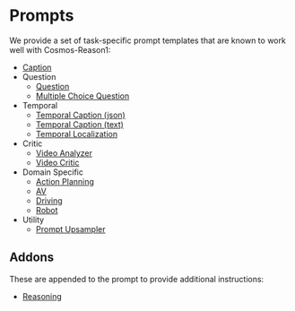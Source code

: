 # Prompts

We provide a set of task-specific prompt templates that are known to work well with Cosmos-Reason1:

* [Caption](caption.yaml)
* Question
  * [Question](question.yaml)
  * [Multiple Choice Question](multiple_choice_question.yaml)
* Temporal
  * [Temporal Caption (json)](temporal_caption_json.yaml)
  * [Temporal Caption (text)](temporal_caption_text.yaml)
  * [Temporal Localization](temporal_localization.yaml)
* Critic
  * [Video Analyzer](video_analyzer.yaml)
  * [Video Critic](video_critic.yaml)
* Domain Specific
  * [Action Planning](action_planning.yaml)
  * [AV](av.yaml)
  * [Driving](driving.yaml)
  * [Robot](robot.yaml)
* Utility
  * [Prompt Upsampler](prompt_upsampler.yaml)

## Addons

These are appended to the prompt to provide additional instructions:

* [Reasoning](non_reasoning.yaml)
